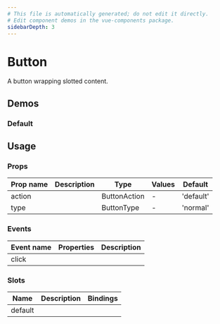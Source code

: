 ```yaml
---
# This file is automatically generated; do not edit it directly.
# Edit component demos in the vue-components package.
sidebarDepth: 3
---
```


# Button

A button wrapping slotted content.

<a href="https://github.com/wikimedia/design-codex/edit/main/vitepress/docs/component-demos/button/button.md" class="docgen-edit-link"></a>

<script setup>
// TODO: Set vue-components as a dependency so we ditch the relative filepath
import CdxButton from '../../../vue-components/src/components/button/Button.vue';
</script>

## Demos

### Default

<Wrapper>
<template v-slot:demo>
<CdxButton>Click me</CdxButton>
</template>

<template v-slot:code>

```vue
<CdxButton>Click me</CdxButton>
```

</template>
</Wrapper>

## Usage

### Props

| Prop name | Description | Type         | Values | Default   |
| --------- | ----------- | ------------ | ------ | --------- |
| action    |             | ButtonAction | -      | 'default' |
| type      |             | ButtonType   | -      | 'normal'  |

### Events

| Event name | Properties | Description |
| ---------- | ---------- | ----------- |
| click      |            |

### Slots

| Name    | Description | Bindings |
| ------- | ----------- | -------- |
| default |             |          |
